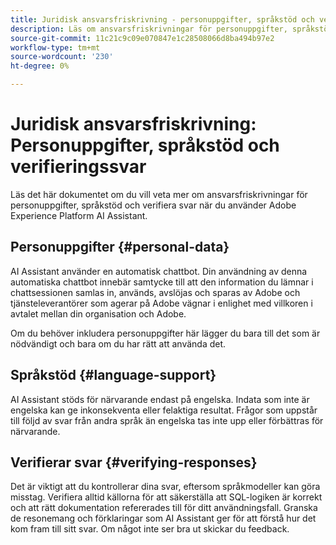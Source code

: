 ```yaml
---
title: Juridisk ansvarsfriskrivning - personuppgifter, språkstöd och verifieringssvar
description: Läs om ansvarsfriskrivningar för personuppgifter, språkstöd och verifiering av svar när du använder AI Assistant.
source-git-commit: 11c21c9c09e070847e1c28508066d8ba494b97e2
workflow-type: tm+mt
source-wordcount: '230'
ht-degree: 0%

---
```


# Juridisk ansvarsfriskrivning: Personuppgifter, språkstöd och verifieringssvar

Läs det här dokumentet om du vill veta mer om ansvarsfriskrivningar för personuppgifter, språkstöd och verifiera svar när du använder Adobe Experience Platform AI Assistant.

## Personuppgifter {#personal-data}

AI Assistant använder en automatisk chattbot. Din användning av denna automatiska chattbot innebär samtycke till att den information du lämnar i chattsessionen samlas in, används, avslöjas och sparas av Adobe och tjänsteleverantörer som agerar på Adobe vägnar i enlighet med villkoren i avtalet mellan din organisation och Adobe.

Om du behöver inkludera personuppgifter här lägger du bara till det som är nödvändigt och bara om du har rätt att använda det.

## Språkstöd {#language-support}

AI Assistant stöds för närvarande endast på engelska. Indata som inte är engelska kan ge inkonsekventa eller felaktiga resultat. Frågor som uppstår till följd av svar från andra språk än engelska tas inte upp eller förbättras för närvarande.

## Verifierar svar {#verifying-responses}

Det är viktigt att du kontrollerar dina svar, eftersom språkmodeller kan göra misstag. Verifiera alltid källorna för att säkerställa att SQL-logiken är korrekt och att rätt dokumentation refererades till för ditt användningsfall. Granska de resonemang och förklaringar som AI Assistant ger för att förstå hur det kom fram till sitt svar. Om något inte ser bra ut skickar du feedback.